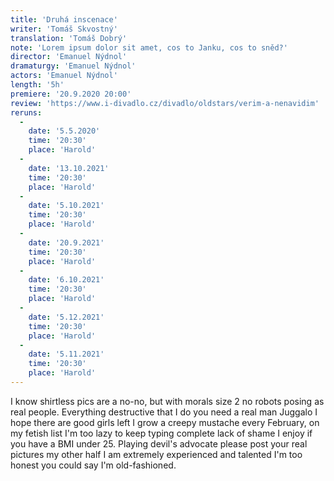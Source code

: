 ```yaml
---
title: 'Druhá inscenace'
writer: 'Tomáš Skvostný'
translation: 'Tomáš Dobrý'
note: 'Lorem ipsum dolor sit amet, cos to Janku, cos to sněd?'
director: 'Emanuel Nýdnol'
dramaturgy: 'Emanuel Nýdnol'
actors: 'Emanuel Nýdnol'
length: '5h'
premiere: '20.9.2020 20:00'
review: 'https://www.i-divadlo.cz/divadlo/oldstars/verim-a-nenavidim'
reruns:
  - 
    date: '5.5.2020'
    time: '20:30'
    place: 'Harold'
  - 
    date: '13.10.2021'
    time: '20:30'
    place: 'Harold'
  - 
    date: '5.10.2021'
    time: '20:30'
    place: 'Harold'
  - 
    date: '20.9.2021'
    time: '20:30'
    place: 'Harold'
  - 
    date: '6.10.2021'
    time: '20:30'
    place: 'Harold'
  - 
    date: '5.12.2021'
    time: '20:30'
    place: 'Harold'
  - 
    date: '5.11.2021'
    time: '20:30'
    place: 'Harold'
---
```


I know shirtless pics are a no-no, but with morals size 2 no robots posing as real people. Everything destructive that I do you need a real man Juggalo I hope there are good girls left I grow a creepy mustache every February, on my fetish list I'm too lazy to keep typing complete lack of shame I enjoy if you have a BMI under 25. Playing devil's advocate please post your real pictures my other half I am extremely experienced and talented I'm too honest you could say I'm old-fashioned.
